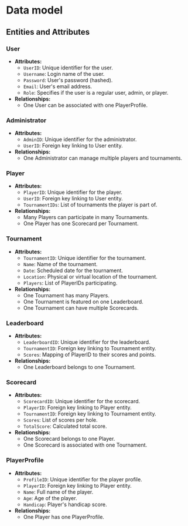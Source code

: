 # Data model

## Entities and Attributes

### User

- **Attributes:**
    - `UserID`: Unique identifier for the user.
    - `Username`: Login name of the user.
    - `Password`: User's password (hashed).
    - `Email`: User's email address.
    - `Role`: Specifies if the user is a regular user, admin, or player.
- **Relationships:**
    - One User can be associated with one PlayerProfile.

### Administrator

- **Attributes:**
    - `AdminID`: Unique identifier for the administrator.
    - `UserID`: Foreign key linking to User entity.
- **Relationships:**
    - One Administrator can manage multiple players and tournaments.

### Player

- **Attributes:**
    - `PlayerID`: Unique identifier for the player.
    - `UserID`: Foreign key linking to User entity.
    - `TournamentIDs`: List of tournaments the player is part of.
- **Relationships:**
    - Many Players can participate in many Tournaments.
    - One Player has one Scorecard per Tournament.

### Tournament

- **Attributes:**
    - `TournamentID`: Unique identifier for the tournament.
    - `Name`: Name of the tournament.
    - `Date`: Scheduled date for the tournament.
    - `Location`: Physical or virtual location of the tournament.
    - `Players`: List of PlayerIDs participating.
- **Relationships:**
    - One Tournament has many Players.
    - One Tournament is featured on one Leaderboard.
    - One Tournament can have multiple Scorecards.

### Leaderboard

- **Attributes:**
    - `LeaderboardID`: Unique identifier for the leaderboard.
    - `TournamentID`: Foreign key linking to Tournament entity.
    - `Scores`: Mapping of PlayerID to their scores and points.
- **Relationships:**
    - One Leaderboard belongs to one Tournament.

### Scorecard

- **Attributes:**
    - `ScorecardID`: Unique identifier for the scorecard.
    - `PlayerID`: Foreign key linking to Player entity.
    - `TournamentID`: Foreign key linking to Tournament entity.
    - `Scores`: List of scores per hole.
    - `TotalScore`: Calculated total score.
- **Relationships:**
    - One Scorecard belongs to one Player.
    - One Scorecard is associated with one Tournament.

### PlayerProfile

- **Attributes:**
    - `ProfileID`: Unique identifier for the player profile.
    - `PlayerID`: Foreign key linking to Player entity.
    - `Name`: Full name of the player.
    - `Age`: Age of the player.
    - `Handicap`: Player's handicap score.
- **Relationships:**
    - One Player has one PlayerProfile.